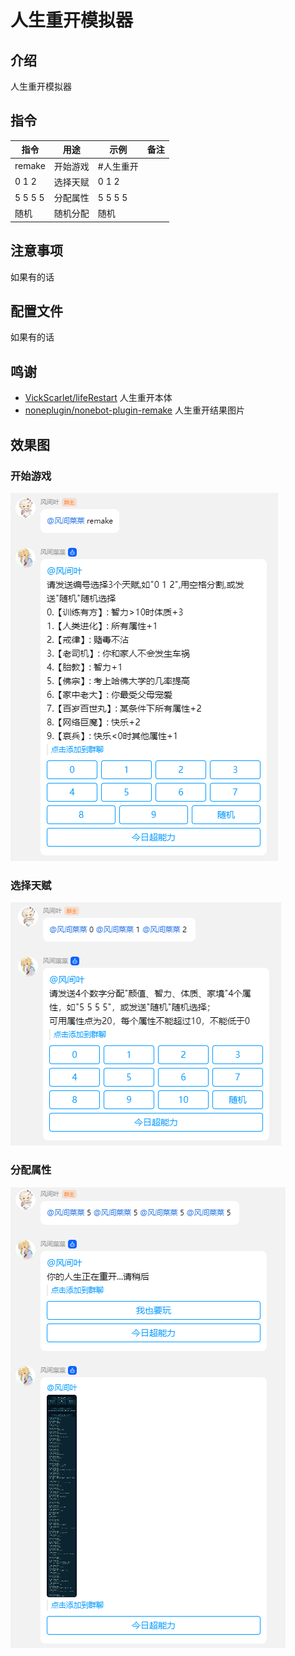# 人生重开模拟器

## 介绍

人生重开模拟器

## 指令

| 指令    | 用途     | 示例      | 备注 |
| ------- | -------- | --------- | ---- |
| remake  | 开始游戏 | #人生重开 |      |
| 0 1 2   | 选择天赋 | 0 1 2     |      |
| 5 5 5 5 | 分配属性 | 5 5 5 5   |      |
| 随机    | 随机分配 | 随机      |      |

## 注意事项

如果有的话

## 配置文件

如果有的话

## 鸣谢

- [VickScarlet/lifeRestart](https://github.com/VickScarlet/lifeRestart) 人生重开本体
- [noneplugin/nonebot-plugin-remake](https://github.com/noneplugin/nonebot-plugin-remake) 人生重开结果图片

## 效果图

### 开始游戏

![开始游戏](./image/start.png)

### 选择天赋

![选择天赋](./image/tlt.png)

### 分配属性

![分配属性](./image/stats.png)
